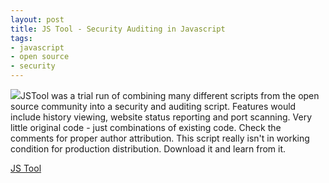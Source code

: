 ```yaml
---
layout: post
title: JS Tool - Security Auditing in Javascript
tags:
- javascript
- open source
- security
---
```


![](http://aaronsaray.com/blog/wp-content/uploads/2008/05/jstool-112x150.gif)JSTool was a trial run of combining many different scripts from the open source community into a security and auditing script.  Features             would include history viewing, website status reporting and port scanning.             Very little original code - just combinations of existing code.  Check             the comments for proper author attribution.  This script really isn't             in working condition for production distribution.  Download it and              learn from it.

[JS Tool](http://aaronsaray.com/blog/wp-content/uploads/2008/05/jstool_01a.zip)

